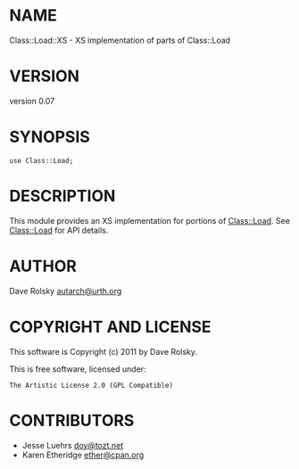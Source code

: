 # NAME

Class::Load::XS - XS implementation of parts of Class::Load

# VERSION

version 0.07

# SYNOPSIS

    use Class::Load;

# DESCRIPTION

This module provides an XS implementation for portions of [Class::Load](https://metacpan.org/pod/Class::Load). See
[Class::Load](https://metacpan.org/pod/Class::Load) for API details.

# AUTHOR

Dave Rolsky <autarch@urth.org>

# COPYRIGHT AND LICENSE

This software is Copyright (c) 2011 by Dave Rolsky.

This is free software, licensed under:

    The Artistic License 2.0 (GPL Compatible)

# CONTRIBUTORS

- Jesse Luehrs <doy@tozt.net>
- Karen Etheridge <ether@cpan.org>
